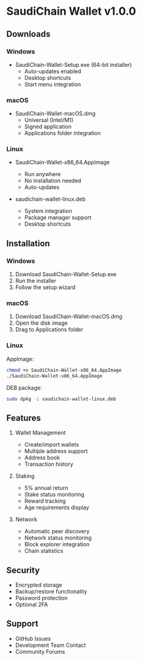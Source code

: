 # SaudiChain Wallet v1.0.0

## Downloads

### Windows
- SaudiChain-Wallet-Setup.exe (64-bit installer)
  - Auto-updates enabled
  - Desktop shortcuts
  - Start menu integration

### macOS
- SaudiChain-Wallet-macOS.dmg
  - Universal (Intel/M1)
  - Signed application
  - Applications folder integration

### Linux
- SaudiChain-Wallet-x86_64.AppImage
  - Run anywhere
  - No installation needed
  - Auto-updates

- saudichain-wallet-linux.deb
  - System integration
  - Package manager support
  - Desktop shortcuts

## Installation

### Windows
1. Download SaudiChain-Wallet-Setup.exe
2. Run the installer
3. Follow the setup wizard

### macOS
1. Download SaudiChain-Wallet-macOS.dmg
2. Open the disk image
3. Drag to Applications folder

### Linux
AppImage:
```bash
chmod +x SaudiChain-Wallet-x86_64.AppImage
./SaudiChain-Wallet-x86_64.AppImage
```

DEB package:
```bash
sudo dpkg -i saudichain-wallet-linux.deb
```

## Features

1. Wallet Management
   - Create/import wallets
   - Multiple address support
   - Address book
   - Transaction history

2. Staking
   - 5% annual return
   - Stake status monitoring
   - Reward tracking
   - Age requirements display

3. Network
   - Automatic peer discovery
   - Network status monitoring
   - Block explorer integration
   - Chain statistics

## Security

- Encrypted storage
- Backup/restore functionality
- Password protection
- Optional 2FA

## Support

- GitHub Issues
- Development Team Contact
- Community Forums